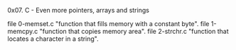 0x07. C - Even more pointers, arrays and strings

file 0-memset.c "function that fills memory with a constant byte".
file 1-memcpy.c "function that copies memory area".
file 2-strchr.c "function that locates a character in a string".
